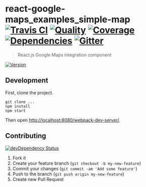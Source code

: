 # react-google-maps_examples_simple-map [![Travis CI][travis-image]][travis-url] [![Quality][codeclimate-image]][codeclimate-url] [![Coverage][codeclimate-coverage-image]][codeclimate-coverage-url] [![Dependencies][gemnasium-image]][gemnasium-url] [![Gitter][gitter-image]][gitter-url]
> React.js Google Maps integration component

[![Version][npm-image]][npm-url]


## Development

First, clone the project.

```shell
git clone ...
npm install
npm start
```

Then open [http://localhost:8080/webpack-dev-server/](http://localhost:8080/webpack-dev-server/).


## Contributing

[![devDependency Status][david-dm-image]][david-dm-url]

1. Fork it
2. Create your feature branch (`git checkout -b my-new-feature`)
3. Commit your changes (`git commit -am 'Add some feature'`)
4. Push to the branch (`git push origin my-new-feature`)
5. Create new Pull Request


[npm-image]: https://img.shields.io/npm/v/react-google-maps_examples_simple-map.svg?style=flat-square
[npm-url]: https://www.npmjs.org/package/react-google-maps_examples_simple-map

[travis-image]: https://img.shields.io/travis/tomchentw/react-google-maps_examples_simple-map.svg?style=flat-square
[travis-url]: https://travis-ci.org/tomchentw/react-google-maps_examples_simple-map
[codeclimate-image]: https://img.shields.io/codeclimate/github/tomchentw/react-google-maps_examples_simple-map.svg?style=flat-square
[codeclimate-url]: https://codeclimate.com/github/tomchentw/react-google-maps_examples_simple-map
[codeclimate-coverage-image]: https://img.shields.io/codeclimate/coverage/github/tomchentw/react-google-maps_examples_simple-map.svg?style=flat-square
[codeclimate-coverage-url]: https://codeclimate.com/github/tomchentw/react-google-maps_examples_simple-map
[gemnasium-image]: https://img.shields.io/gemnasium/tomchentw/react-google-maps_examples_simple-map.svg?style=flat-square
[gemnasium-url]: https://gemnasium.com/tomchentw/react-google-maps_examples_simple-map
[gitter-image]: https://badges.gitter.im/Join%20Chat.svg
[gitter-url]: https://gitter.im/tomchentw/react-google-maps_examples_simple-map?utm_source=badge&utm_medium=badge&utm_campaign=pr-badge&utm_content=badge
[david-dm-image]: https://img.shields.io/david/dev/tomchentw/react-google-maps_examples_simple-map.svg?style=flat-square
[david-dm-url]: https://david-dm.org/tomchentw/react-google-maps_examples_simple-map#info=devDependencies
